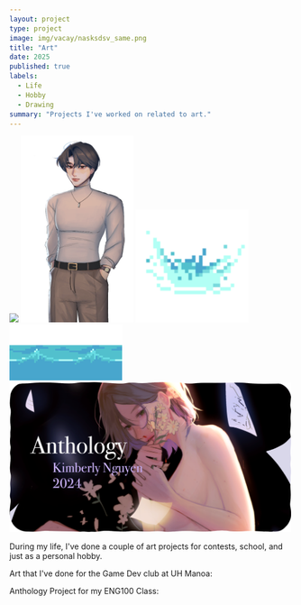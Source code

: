 ```yaml
---
layout: project
type: project
image: img/vacay/nasksdsv_same.png
title: "Art"
date: 2025
published: true
labels:
  - Life
  - Hobby
  - Drawing
summary: "Projects I've worked on related to art."
---
```


<div class="text-center p-4">
  <img width="400px" class="rounded float-start pe-4" src="../img/vacay/24ink d24.png">
  
  <img width="200px" class="rounded float-start pe-4" src="../img/vacay/neutral.png">

  <img width="200px" class="rounded float-start pe-4" src="../img/vacay/water splash.gif">

  <img width="200px" class="rounded float-start pe-4" src="../img/vacay/water.gif">

  <img width="500px" class="rounded float-start pe-4" src="../img/vacay/dwdascsdcasn_s.png">
</div>

During my life, I've done a couple of art projects for contests, school, and just as a personal hobby.

Art that I've done for the Game Dev club at UH Manoa:



Anthology Project for my ENG100 Class:


